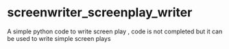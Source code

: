 # screenwriter_screenplay_writer
A simple python code to write screen play , code is not completed but it can be used to write simple screen plays
